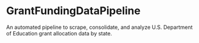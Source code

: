 # GrantFundingDataPipeline
An automated pipeline to scrape, consolidate, and analyze U.S. Department of Education grant allocation data by state.
